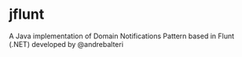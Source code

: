 # jflunt
A Java implementation of Domain Notifications Pattern based in Flunt (.NET) developed by @andrebalteri
